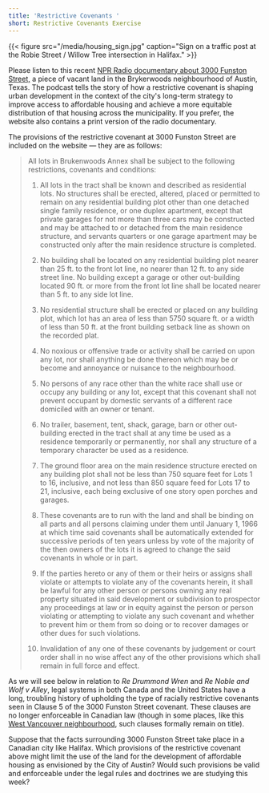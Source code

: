 ```yaml
---
title: 'Restrictive Covenants '
short: Restrictive Covenants Exercise
---
```




{{< figure src="/media/housing_sign.jpg" caption="Sign on a traffic post at the Robie Street / Willow Tree intersection in Halifax." >}}

Please listen to this recent [NPR Radio documentary about 3000 Funston Street,](https://www.kut.org/austin/2021-09-10/west-austin-affordable-housing-lawsuit) a piece of vacant land in the Brykerwoods neighbourhood of Austin, Texas. The podcast tells the story of how a restrictive covenant is shaping urban development in the context of the city's long-term strategy to improve access to affordable housing and achieve a more equitable distribution of that housing across the municipality. If you prefer, the website also contains a print version of the radio documentary.  

The provisions of the restrictive covenant at 3000 Funston Street are included on the website — they are as follows:

> All lots in Brukenwoods Annex shall be subject to the following restrictions, covenants and conditions:
>
> 1. All lots in the tract shall be known and described as residential lots. No structures shall be erected, altered, placed or permitted to remain on any residential building plot other than one detached single family residence, or one duplex apartment, except that private garages for not more than three cars may be constructed and may be attached to or detached from the main residence structure, and servants quarters or one garage apartment may be constructed only after the main residence structure is completed.
>
> 2. No building shall be located on any residential building plot nearer than 25 ft. to the front lot line, no nearer than 12 ft. to any side street line. No building except a garage or other out-building located 90 ft. or more from the front lot line shall be located nearer than 5 ft. to any side lot line.
>
> 3. No residential structure shall be erected or placed on any building plot, which lot has an area of less than 5750 square ft. or a width of less than 50 ft. at the front building setback line as shown on the recorded plat.
>
> 4. No noxious or offensive trade or activity shall be carried on upon any lot, nor shall anything be done thereon which may be or become and annoyance or nuisance to the neighbourhood.
>
> 5. No persons of any race other than the white race shall use or occupy any building or any lot, except that this covenant shall not prevent occupant by domestic servants of a different race domiciled with an owner or tenant.
>
> 6. No trailer, basement, tent, shack, garage, barn or other out-building erected in the tract shall at any time be used as a residence temporarily or permanently, nor shall any structure of a temporary character be used as a residence. 
>
> 7. The ground floor area on the main residence structure erected on any building plot shall not be less than 750 square feet for Lots 1 to 16, inclusive, and not less than 850 square feed for Lots 17 to 21, inclusive, each being exclusive of one story open porches and garages.
>
> 8. These covenants are to run with the land and shall be binding on all parts and all persons claiming under them until January 1, 1966 at which time said covenants shall be automatically extended for successive periods of ten years unless by vote of the majority of the then owners of the lots it is agreed to change the said covenants in whole or in part. 
>
> 9. If the parties hereto or any of them or their heirs or assigns shall violate or attempts to violate any of the covenants herein, it shall be lawful for any other person or persons owning any real property situated in said development or subdivision to prospector any proceedings at law or in equity against the person or person violating or attempting to violate any such covenant and whether to prevent him or them from so doing or to recover damages or other dues for such violations.
>
> 10. Invalidation of any one of these covenants by judgement or court order shall in no wise affect any of the other provisions which shall remain in full force and effect. 

As we will see below in relation to *Re Drummond Wren* and *Re Noble and Wolf v Alley*, legal systems in both Canada and the United States have a long, troubling history of upholding the type of racially restrictive covenants seen in Clause 5 of the 3000 Funston Street covenant. These clauses are no longer enforceable in Canadian law (though in some places, like this [West Vancouver neighbourhood,](https://www.cbc.ca/news/canada/british-columbia/land-covenants-1.5442686) such clauses formally remain on title).

Suppose that the facts surrounding 3000 Funston Street take place in a Canadian city like Halifax. Which provisions of the restrictive covenant above might limit the use of the land for the development of affordable housing as envisioned by the City of Austin? Would such provisions be valid and enforceable under the legal rules and doctrines we are studying this week?  

